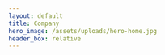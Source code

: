 ```yaml
---
layout: default
title: Company
hero_image: /assets/uploads/hero-home.jpg
header_box: relative
---
```


